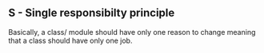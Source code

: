 ## S - Single responsibilty principle

Basically, a class/ module should have only one reason to change meaning that a class should have only one job.
